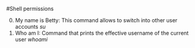 #Shell permissions

0. My name is Betty: This command allows to switch into other user accounts *su*
1. Who am I: Command that prints the effective username of the current user *whoami*
